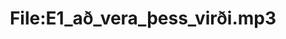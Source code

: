 ---
title: File:E1_að_vera_þess_virði.mp3
recording of: að vera þess virði
reading speed: slow
speaker: E
license: CC0
---